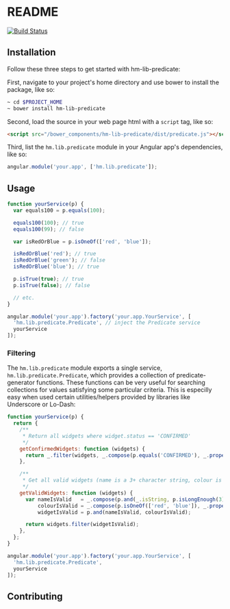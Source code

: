 README
======

[![Build Status](https://travis-ci.org/honkmobile/hm-lib-predicate.svg?branch=master)](https://travis-ci.org/honkmobile/hm-lib-predicate)

Installation
------------

Follow these three steps to get started with hm-lib-predicate:

First, navigate to your project's home directory and use bower
to install the package, like so:

```bash
~ cd $PROJECT_HOME
~ bower install hm-lib-predicate
```
Second, load the source in your web page html with a ``script``
tag, like so:

```html
<script src="/bower_components/hm-lib-predicate/dist/predicate.js"></script>
```

Third, list the ``hm.lib.predicate`` module in your Angular app's
dependencies, like so:

```javascript
angular.module('your.app', ['hm.lib.predicate']);
```

Usage
-----

```javascript
function yourService(p) {
  var equals100 = p.equals(100);

  equals100(100); // true
  equals100(99); // false

  var isRedOrBlue = p.isOneOf(['red', 'blue']);

  isRedOrBlue('red'); // true
  isRedOrBlue('green'); // false
  isRedOrBlue('blue'); // true

  p.isTrue(true); // true
  p.isTrue(false); // false

  // etc.
}

angular.module('your.app').factory('your.app.YourService', [
  'hm.lib.predicate.Predicate', // inject the Predicate service
  yourService
]);
```

### Filtering

The ``hm.lib.predicate`` module exports a single service,
``hm.lib.predicate.Predicate``, which provides a collection
of predicate-generator functions. These functions can be
very useful for searching collections for values satisfying
some particular criteria. This is especilly easy when used
certain utilities/helpers provided by libraries like
Underscore or Lo-Dash:

```javascript
function yourService(p) {
  return {
    /**
     * Return all widgets where widget.status == 'CONFIRMED'
     */
    getConfirmedWidgets: function (widgets) {
      return _.filter(widgets, _.compose(p.equals('CONFIRMED'), _.property('status')));
    },

    /**
     * Get all valid widgets (name is a 3+ character string, colour is either red or blue)
     */
    getValidWidgets: function (widgets) {
      var nameIsValid   = _.compose(p.and(_.isString, p.isLongEnough(3)), _.property('name')),
          colourIsValid = _.compose(p.isOneOf(['red', 'blue']), _.property('colour')),
          widgetIsValid = p.and(nameIsValid, colourIsValid);

      return widgets.filter(widgetIsValid);
    },
  };
}

angular.module('your.app').factory('your.app.YourService', [
  'hm.lib.predicate.Predicate',
  yourService
]);
```

Contributing
------------
